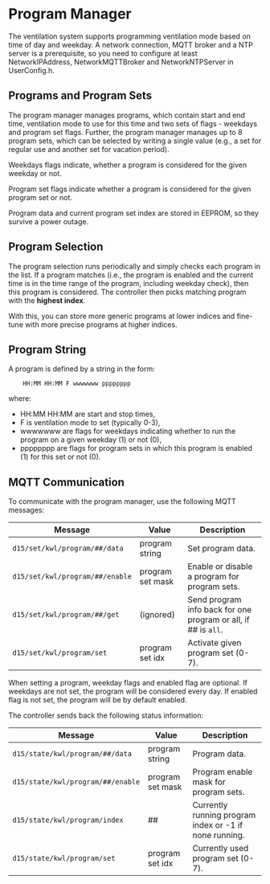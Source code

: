 # Program Manager

The ventilation system supports programming ventilation mode based on time of day
and weekday. A network connection, MQTT broker and a NTP server is a prerequisite,
so you need to configure at least NetworkIPAddress, NetworkMQTTBroker and
NetworkNTPServer in UserConfig.h.


## Programs and Program Sets

The program manager manages programs, which contain start and end time, ventilation
mode to use for this time and two sets of flags - weekdays and program set flags.
Further, the program manager manages up to 8 program sets, which can be selected
by writing a single value (e.g., a set for regular use and another set for vacation
period).

Weekdays flags indicate, whether a program is considered for the given weekday or
not.

Program set flags indicate whether a program is considered for the given program
set or not.

Program data and current program set index are stored in EEPROM, so they survive
a power outage.


## Program Selection

The program selection runs periodically and simply checks each program in the list.
If a program matches (i.e., the program is enabled and the current time is in the
time range of the program, including weekday check), then this program is considered.
The controller then picks matching program with the **highest index**.

With this, you can store more generic programs at lower indices and fine-tune with
more precise programs at higher indices.


## Program String

A program is defined by a string in the form:

        HH:MM HH:MM F wwwwwww pppppppp

where:
* HH:MM HH:MM are start and stop times,
* F is ventilation mode to set (typically 0-3),
* wwwwwww are flags for weekdays indicating whether to run the program on
  a given weekday (1) or not (0),
* pppppppp are flags for program sets in which this program is enabled (1)
  for this set or not (0).


## MQTT Communication

To communicate with the program manager, use the following MQTT messages:

Message                         | Value            | Description
------------------------------- | ---------------- | ------------------------
`d15/set/kwl/program/##/data`   | program string   | Set program data.
`d15/set/kwl/program/##/enable` | program set mask | Enable or disable a program for program sets.
`d15/set/kwl/program/##/get`    | (ignored)        | Send program info back for one program or all, if ## is `all`.
`d15/set/kwl/program/set`       | program set idx  | Activate given program set (0-7).

When setting a program, weekday flags and enabled flag are optional. If weekdays
are not set, the program will be considered every day. If enabled flag is not
set, the program will be by default enabled.

The controller sends back the following status information:

Message                           | Value            | Description
--------------------------------- | ---------------- | ------------------------
`d15/state/kwl/program/##/data`   | program string   | Program data.
`d15/state/kwl/program/##/enable` | program set mask | Program enable mask for program sets.
`d15/state/kwl/program/index`     | ##               | Currently running program index or -1 if none running.
`d15/state/kwl/program/set`       | program set idx  | Currently used program set (0-7).


